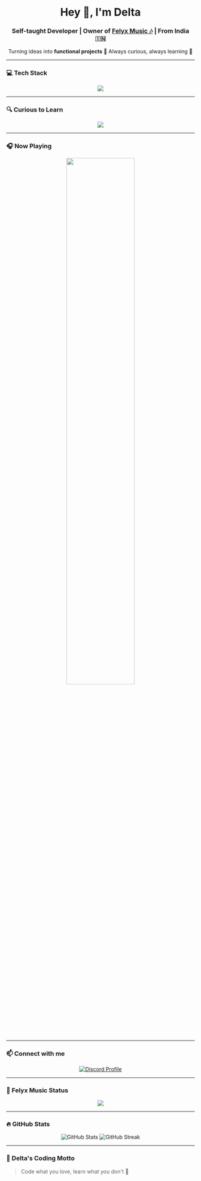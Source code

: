 <h1 align="center">Hey 👋, I'm Delta</h1>
<h3 align="center">Self-taught Developer | Owner of <a href="https://felyxmusic.vercel.app" target="_blank">Felyx Music 🎶</a> | From India 🇮🇳</h3>

<p align="center">
Turning ideas into <strong>functional projects</strong> 🚀  
Always curious, always learning 💪
</p>

---

### 💻 Tech Stack
<div align="center">
<img src="https://skillicons.dev/icons?i=js,ts,nodejs,react,nextjs,mongodb,mysql,prisma" />
</div>

---

### 🔍 Curious to Learn
<div align="center">
<img src="https://skillicons.dev/icons?i=python,c,go,rust,java" />
</div>

---

### 🎧 Now Playing
<div align="center">
<a href="https://spotify-github-profile.vercel.app/api/view?uid=31qkmbtrgu5uynk3qjlcfrrbz4v4&redirect=true">
<img src="https://spotify-github-profile.vercel.app/api/view?uid=31qkmbtrgu5uynk3qjlcfrrbz4v4&cover_image=true&theme=novatorem&bar_color=53b14f&bar_color_cover=true" width="60%" />
</a>
</div>

---

### 📫 Connect with me
<div align="center">
<a href="https://discord.com/users/1072062695093846057">
<img src="https://discord.c99.nl/widget/theme-3/1072062695093846057.png" alt="Discord Profile"/>
</a>
</div>

---

### 🚀 Felyx Music Status
<div align="center">
<img src="https://img.shields.io/website?down_color=red&down_message=offline&label=Felyx%20Bot&up_color=green&up_message=online&url=https%3A%2F%2Ffelyxmusic.vercel.app" />
</div>

---

### 🔥 GitHub Stats
<div align="center">
<img src="https://github-readme-stats.vercel.app/api?username=notdeltaxd&show_icons=true&theme=radical" alt="GitHub Stats"/>
<img src="https://github-readme-streak-stats.herokuapp.com/?user=notdeltaxd&theme=radical" alt="GitHub Streak"/>
</div>

---

### 🧠 Delta's Coding Motto
> Code what you love, learn what you don't 💜
